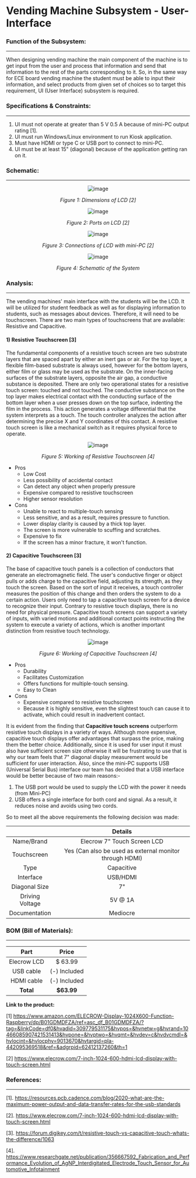 # Vending Machine Subsystem - User-Interface
### Function of the Subsystem:
---
When designing vending machine the main component of the machine is to get input from the user and process that information and send that information to the rest of the parts corresponding to it. So, in the same way for ECE board vending machine the student must be able to input their information, and select products from given set of  choices so to target this requirement, UI (User Interface) subsystem is required.
 
### Specifications & Constraints:
---
 
  1. UI must not operate at greater than 5 V 0.5 A because of mini-PC output rating [1].
  2. UI must run Windows/Linux environment to run Kiosk application.
  3. Must have HDMI or type C or USB port to connect to mini-PC.
  4. UI must be at least 15" (diagonal) because of the application getting ran on it.

### Schematic:
---

<div align="center">  
  
![image](https://user-images.githubusercontent.com/101990738/203437345-1d371ec5-7c23-4b43-86b6-ec64e5d2023c.png)
  
_Figure 1: Dimensions of LCD [2]_
  
![image](https://user-images.githubusercontent.com/101990738/203420602-62791559-bc8c-4834-87f6-5370614b598a.png)
  
_Figure 2: Ports on LCD [2]_

![image](https://user-images.githubusercontent.com/101990738/203436487-dcc3a30c-626c-4406-9c1c-32b90ba2831c.png)
  
_Figure 3: Connections of LCD with mini-PC [2]_
  
 ![image](https://user-images.githubusercontent.com/101990738/214427528-1e055347-bf93-408f-95fb-df147eb98fa9.png)
  
_Figure 4: Schematic of the System_

<div align="left"> 

### Analysis:
---
 
The vending machines' main interface with the students will be the LCD. It will be utilized for student feedback as well as for displaying information to students, such as messages about devices. Therefore, it will need to be touchscreen. There are two main types of touchscreens that are available: Resistive and Capacitive. 
 
#### 1) Resistive Touchscreen [3]
  
The fundamental components of a resistive touch screen are two substrate layers that are spaced apart by either an inert gas or air. For the top layer, a flexible film-based substrate is always used, however for the bottom layers, either film or glass may be used as the substrate. On the inner-facing surfaces of the substrate layers, opposite the air gap, a conductive substance is deposited. There are only two operational states for a resistive touch screen: touched and not touched. The conductive substance on the top layer makes electrical contact with the conducting surface of the bottom layer when a user presses down on the top surface, indenting the film in the process. This action generates a voltage differential that the system interprets as a touch. The touch controller analyzes the action after determining the precise X and Y coordinates of this contact. A resistive touch screen is like a mechanical switch as it requires physical force to operate.
  
<div align="center"> 
 
![image](https://user-images.githubusercontent.com/101990738/214468780-78a23f78-cd7d-4418-8cc7-d51eb093ecf4.png)
  
 _Figure 5: Working of Resistive Touchscreen [4]_
  
 <div align="left"> 
   
  - Pros
    - Low Cost
    - Less possibility of accidental contact
    - Can detect any object when properly pressure
    - Expensive compared to resistive touchscreen
    - Higher sensor resolution
- Cons
    - Unable to react to multiple-touch sensing
    - Less sensitive, and as a result, requires pressure to function.
    - Lower display clarity is caused by a thick top layer.
    - The screen is more vulnerable to scuffing and scratches.
    - Expensive to fix
    - If the screen has a minor fracture, it won't function.

#### 2) Capacitive Touchscreen [3]
  
The base of capacitive touch panels is a collection of conductors that generate an electromagnetic field. The user's conductive finger or object pulls or adds charge to the capacitive field, adjusting its strength, as they touch the screen. Based on the sort of input it receives, a touch controller measures the position of this change and then orders the system to do a certain action. Users only need to tap a capacitive touch screen for a device to recognize their input. Contrary to resistive touch displays, there is no need for physical pressure. Capacitive touch screens can support a variety of inputs, with varied motions and additional contact points instructing the system to execute a variety of actions, which is another important distinction from resistive touch technology.
     
<div align="center"> 
  
![image](https://user-images.githubusercontent.com/101990738/214468983-1e4b5614-ddcf-46fc-92c7-82a9cec24fc7.png)
  
 _Figure 6: Working of Capacitive Touchscreen [4]_
  
 <div align="left"> 
  
 - Pros
    - Durability
    - Facilitates Customization
    - Offers functions for multiple-touch sensing.
    - Easy to Clean
 - Cons
    - Expensive compared to resistive touchscreen
    - Because it is highly sensitive, even the slightest touch can cause it to activate, which could result in inadvertent contact.

It is evident from the finding that **Capacitive touch screens** outperform resistive touch displays in a variety of ways. Although more expensive, capacitive touch displays offer advantages that surpass the price, making them the better choice. Additionally, since it is used for user input it must also have sufficient screen size otherwise it will be frustrating to use that is why our team feels that 7" diagonal display measurement would be sufficient for user interaction. Also, since the mini-PC supports USB (Universal Serial Bus) interface our team has decided that a USB interface would be better because of two main reasons:-

   1. The USB port would be used to supply the LCD with the power it needs (from Mini-PC)
   1. USB offers a single interface for both cord and signal. As a result, it reduces noise and avoids using two cords.
 
So to meet all the above requirements the following decision was made:

<div align="center"> 
  
|                 |    Details                                              |
|:---------------:|:-------------------------------------------------------:|
| Name/Brand      | Elecrow 7" Touch Screen LCD                             |
| Touchscreen     | Yes (Can also be used as external monitor through HDMI) |
| Type            | Capacitive                                              |
| Interface       | USB/HDMI                                                |
| Diagonal Size   | 7"                                                      |
| Driving Voltage | 5V @ 1A                                                 |
| Documentation   | Mediocre                                                |

<div align="left">
  
### BOM (Bill of Materials): 
---
  
<div align="center">
 
|      Part         |    Price             |
|:-----------------:|:--------------------:|
| Elecrow LCD       | $ 63.99              |
| USB cable         | (-) Included         |
| HDMI cable        | (-) Included         |
| **Total**         | **$63.99**           |
 
<div align="left">
  
**Link to the product:**   
  
[1] https://www.amazon.com/ELECROW-Display-1024X600-Function-Raspberry/dp/B01GDMDFZA/ref=asc_df_B01GDMDFZA/?tag=&linkCode=df0&hvadid=309779531175&hvpos=&hvnetw=g&hvrand=10466085907421531413&hvpone=&hvptwo=&hvqmt=&hvdev=c&hvdvcmdl=&hvlocint=&hvlocphy=9013670&hvtargid=pla-442095369518&ref=&adgrpid=62412137260&th=1
  
[2] https://www.elecrow.com/7-inch-1024-600-hdmi-lcd-display-with-touch-screen.html
  


### References: 
---
[1]. https://resources.pcb.cadence.com/blog/2020-what-are-the-maximum-power-output-and-data-transfer-rates-for-the-usb-standards
  
[2]. https://www.elecrow.com/7-inch-1024-600-hdmi-lcd-display-with-touch-screen.html
 
[3]. https://forum.digikey.com/t/resistive-touch-vs-capacitive-touch-whats-the-difference/1063
  
[4]. https://www.researchgate.net/publication/356667592_Fabrication_and_Performance_Evolution_of_AgNP_Interdigitated_Electrode_Touch_Sensor_for_Automotive_Infotainment
  

  


